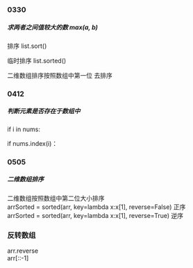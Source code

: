 ### 0330
##### 求两者之间值较大的数 max(a, b)

排序 list.sort()

临时排序 list.sorted()

二维数组排序按照数组中第一位 去排序

### 0412
##### 判断元素是否存在于数组中
if i in nums:

if nums.index(i)：

### 0505
#####  二维数组排序
二维数组按照数组中第二位大小排序 \
arrSorted = sorted(arr, key=lambda x:x[1], reverse=False)   正序 \
arrSorted = sorted(arr, key=lambda x:x[1], reverse=True)   逆序

### 反转数组
arr.reverse \
arr[::-1]

